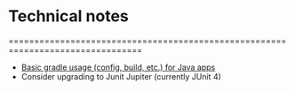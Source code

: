 # Technical notes
================================================================================

* [Basic gradle usage (config, build, etc.) for Java apps](https://docs.gradle.org/current/samples/sample_building_java_applications.html)
* Consider upgrading to Junit Jupiter (currently JUnit 4)